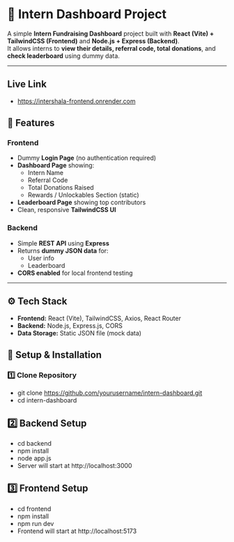 # 🎯 Intern Dashboard Project

A simple **Intern Fundraising Dashboard** project built with **React (Vite) + TailwindCSS (Frontend)** and **Node.js + Express (Backend)**.  
It allows interns to **view their details, referral code, total donations**, and **check leaderboard** using dummy data.

---

## Live Link
- https://intershala-frontend.onrender.com

## 📌 Features

### **Frontend**
- Dummy **Login Page** (no authentication required)
- **Dashboard Page** showing:
  - Intern Name
  - Referral Code
  - Total Donations Raised
  - Rewards / Unlockables Section (static)
- **Leaderboard Page** showing top contributors
- Clean, responsive **TailwindCSS UI**

### **Backend**
- Simple **REST API** using **Express**
- Returns **dummy JSON data** for:
  - User info
  - Leaderboard
- **CORS enabled** for local frontend testing

---

## ⚙️ Tech Stack

- **Frontend:** React (Vite), TailwindCSS, Axios, React Router
- **Backend:** Node.js, Express.js, CORS
- **Data Storage:** Static JSON file (mock data)

## 🚀 Setup & Installation

### **1️⃣ Clone Repository**
- git clone https://github.com/yourusername/intern-dashboard.git
- cd intern-dashboard

## **2️⃣ Backend Setup**

- cd backend
- npm install
- node app.js
- Server will start at http://localhost:3000

## **3️⃣ Frontend Setup**
-  cd frontend
- npm install
- npm run dev
- Frontend will start at http://localhost:5173
